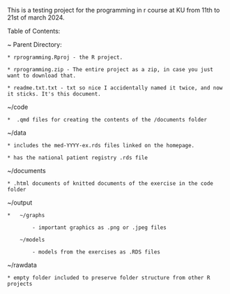 This is a testing project for the programming in r course at KU from 11th to 21st of march 2024.

Table of Contents:

  ~ Parent Directory:
  
    * rprogramming.Rproj - the R project.
    
    * rprogramming.zip - The entire project as a zip, in case you just want to download that.
    
    * readme.txt.txt - txt so nice I accidentally named it twice, and now it sticks. It's this document.


  ~/code
  
    *  .qmd files for creating the contents of the /documents folder


  ~/data
  
    * includes the med-YYYY-ex.rds files linked on the homepage.
    
    * has the national patient registry .rds file


  ~/documents
  
    * .html documents of knitted documents of the exercise in the code folder


  ~/output
  
    *  	~/graphs
    
            - important graphics as .png or .jpeg files
            
        ~/models
        
            - models from the exercises as .RDS files


  ~/rawdata
  
    * empty folder included to preserve folder structure from other R projects
